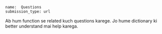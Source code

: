 ```ngMeta
name:  Questions
submission_type: url
```

Ab hum function se related kuch questions karege. Jo hume dictionary ki better understand mai help karega.
